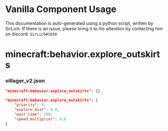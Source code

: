 # Vanilla Component Usage
This documentation is auto-generated using a python script, written by SirLich. If there is an issue, please bring it to his attention by contacting him on discord: `SirLich#1658`

# minecraft:behavior.explore_outskirts
### villager_v2.json
```JSON
"minecraft:behavior.explore_outskirts": {}
```

```JSON
"minecraft:behavior.explore_outskirts": {
    "priority": 9,
    "explore_dist": 6.0,
    "wait_time": 200,
    "speed_multiplier": 0.6
}
```


